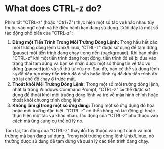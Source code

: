 # What does CTRL-z do?

Phím tắt "CTRL-z" (hoặc "Ctrl+Z") thực hiện một số tác vụ khác nhau tùy thuộc vào ngữ cảnh và hệ điều hành bạn đang sử dụng. Dưới đây là một số tác động phổ biến của "CTRL-z":

1. **Dừng một Tiến Trình Trong Môi Trường Dòng Lệnh:** Trong hầu hết các môi trường dòng lệnh Unix/Linux, "CTRL-z" được sử dụng để tạm dừng (pause) một tiến trình đang chạy trong nền (background). Khi bạn nhấn "CTRL-z" khi một tiến trình đang hoạt động, tiến trình đó sẽ bị đưa vào trạng thái tạm dừng và bạn sẽ nhận được một số thông tin về tác vụ dừng (paused job) và số thứ tự của nó. Sau đó, bạn có thể sử dụng lệnh `bg` để tiếp tục chạy tiến trình đó ở nền hoặc lệnh `fg` để đưa tiến trình đó trở lại chế độ chạy ở trước mắt.
2. **Thoát khỏi Môi Trường Dòng Lệnh:** Trong một số môi trường dòng lệnh, nhất là trong Windows Command Prompt, "CTRL-z" có thể được sử dụng để thoát khỏi môi trường dòng lệnh và trở về màn hình chính hoặc thoát khỏi chương trình dòng lệnh.
3. **Không làm gì trong một số ứng dụng:** Trong một số ứng dụng đồ họa hoặc môi trường đặc biệt, "CTRL-z" có thể không có tác động gì hoặc thực hiện một tác vụ khác nhau. Tác động của "CTRL-z" phụ thuộc vào cách mà ứng dụng cụ thể xử lý nó.

Tóm lại, tác động của "CTRL-z" thay đổi tùy thuộc vào ngữ cảnh và môi trường mà bạn đang sử dụng. Trong môi trường dòng lệnh Unix/Linux, nó thường được sử dụng để tạm dừng và quản lý các tiến trình đang chạy.